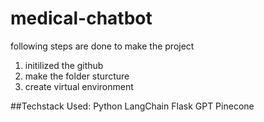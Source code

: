 # medical-chatbot
following steps are done to make the project

1. initilized the github
2. make the folder sturcture
3. create virtual environment


##Techstack Used:
Python
LangChain
Flask
GPT
Pinecone
